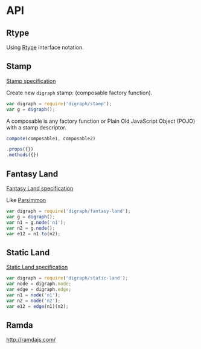 # API

## Rtype

Using [Rtype](https://github.com/ericelliott/rtype) interface notation.

## Stamp

[Stamp specification](https://github.com/stampit-org/stamp-specification)

Create new `digraph` stamp: (composable factory function).

```js
var digraph = require('digraph/stamp');
var g = digraph();
```

A composable is any factory function or Plain Old JavaScript Object (POJO) with a stamp descriptor.

```js
compose(composable1, composable2)
```

```js
.props({})
.methods({})
```

## Fantasy Land

[Fantasy Land specification](https://github.com/fantasyland/fantasy-land)

Like [Parsimmon](https://github.com/jneen/parsimmon)

```js
var digraph = require('digraph/fantasy-land');
var g = digraph();
var n1 = g.node('n1');
var n2 = g.node();
var e12 = n1.to(n2);
```

## Static Land

[Static Land specification](https://github.com/rpominov/static-land)

```js
var digraph = require('digraph/static-land');
var node = digraph.node;
var edge = digraph.edge;
var n1 = node('n1');
var n2 = node('n2');
var e12 = edge(n1)(n2);
```

## Ramda

http://ramdajs.com/
